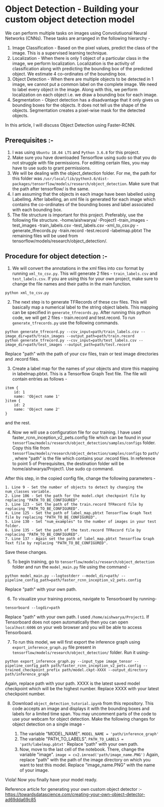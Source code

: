 # Object Detection - Building your custom object detection model

We can perform multiple tasks on images using Convolutiuonal Neural Networks (CNNs). These tasks are arranged in the following hierarchy - 
1. Image Classification - Based on the pixel values, predict the class of the image. This is a supervised learning technique.
2. Localization - When there is only 1 object of a particular class in the image, we perform localization. Localization is the activity of classification along with predicting the bounding box of the predicted object. We estimate 4 co-ordinates of the bounding box.
3. Object Detection - When there are multiple objects to be detected in 1 image, we cannot put a common label on the complete image. We need to label every object in the image. Along with this, we perform localization on each object i.e. we draw a bounding box for each image.
4. Segmentation - Object detection has a disadvantage that it only gives us bounding boxes for the objects. It does not tell us the shape of the objects. Segmentation creates a pixel-wise mask for the detected objects.

In this article, I will discuss Object Detection using Faster-RCNN. 

## Prerequisites :-
1. I was using `Ubuntu 18.04 LTS` and `Python 3.6.8` for this project.
2. Make sure you have downloaded Tensorflow using sudo so that you do not struggle with file permissions. For editting certain files, you may have to use sudo to grant permissions.
3. We will be dealing with the object_detection folder. For me, the path for this folder was `/usr/local/lib/python3.6/dist-packages/tensorflow/models/research/object_detection`. Make sure that the path after tensorflow/ is the same.
4. I am assuming that the objects in each image have been labelled using LabelImg. After labelling, an xml file is generated for each image which contains the co-ordinates of the bounding boxes and label associated with each bounding box. 
5. The file structure is important for this project. Preferably, use the following file structure.
-home/aishwarya/
   -Project1
       -train_images
       -test_images
       -train_labels.csv
       -test_labels.csv
       -xml_to_csv.py
       -generate_tfrecords.py
       -train.record
       -test.record
       -labelmap.pbtxt
The remaining files will be used from tensorflow/models/research/object_detection/.

## Procedure for object detection :-

1. We will convert the annotations in the xml files into csv format by running `xml_to_csv.py`. This will generate 2 files - `train_labels.csv` and `test_labels.csv`.
If you are using this for your own project, make sure to change the file names and their paths in the main function.
```
python xml_to_csv.py
```

2. The next step is to generate TFRecords of these csv files. This will basically map a numerical label to the string object labels. This mapping can be specified in `generate_tfrecords.py`. After running this python code, we will get 2 files - train.record and test.record. To run `generate_tfrecords.py` use the following commands.
```
python generate_tfrecord.py --csv_input=path/train_labels.csv --image_dir=path/train_images --output_path=path/train.record
python generate_tfrecord.py --csv_input=path/test_labels.csv --image_dir=path/test_images --output_path=path/test.record
```
Replace "path" with the path of your csv files, train or test image directories and .record files. 

3. Create a label map for the names of your objects and store this mapping in labelmap.pbtxt. This is a  Tensorflow Graph Text file. The file will contain entries as follows -
```
item {
    id: 1
    name: 'Object name 1'
}item {
    id: 2
    name: 'Object name 2'
}
```
and the rest.

4. Now we will use a configuration file for our training. I have used faster_rcnn_inception_v2_pets.config file which can be found in your `tensorflow/models/research/object_detection/samples/configs` folder. Copy this file from `tensorflow/models/research/object_detection/samples/configs` to `path/` , where "path" is the file which contains your .record files. In reference to point 5 of Prerequisites, the destination folder will be home/aishwarya/Project1. Use sudo cp command.

After this step, in the copied config file, change the following parameters -

	1. Line 9 - Set the number of objects to detect by changing the num_classes variable.
	2. Line 106 - Set the path for the model.ckpt checkpoint file by replacing "PATH_TO_BE_CONFIGURED".
	3. Line 123 - Set the path of the train.record TFRecord file by replacing "PATH_TO_BE_CONFIGURED".
	4. Line 125 - Set the path of label_map.pbtxt Tensorflow Graph Text file by replacing "PATH_TO_BE_CONFIGURED".
	5. Line 130 - Set "num_examples" to the number of images in your test folder.
	6. Line 135 - Set the path of the test.record TFRecord file by replacing "PATH_TO_BE_CONFIGURED".
	7. Line 137 - Again set the path of label_map.pbtxt Tensorflow Graph Text file by replacing "PATH_TO_BE_CONFIGURED".
	
Save these changes.

5. To begin training, go to `tensorflow/models/research/object_detection` folder and run the `model_main.py` file using the command -
```
python model_main.py --logtostderr --model_dir=path/ --pipeline_config_path=path/faster_rcnn_inception_v2_pets.config
```
Replace "path" with your own path.

6. To visualize your training process, navigate to Tensorboard by running-
```
tensorboard --logdir=path
```
Replace "path" with your own path. I used `/home/aishwarya/Project1`. If Tensorboard does not open automatically then you can open `localhost:6006` on your web browser and you will be able to access Tensorboard.

7. To run this model, we will first export the inference graph using `export_inference_graph.py` file present in `tensorflow/models/research/object_detection/` folder. Run it using-
```
python export_inference_graph.py --input_type image_tensor --pipeline_config_path path/faster_rcnn_inception_v2_pets.config --trained_checkpoint_prefix path/model.ckpt-XXXX --output_directory path/inference_graph
```
Again, replace path with your path. XXXX is the latest saved model checkpoint which will be the highest number. Replace XXXX with your latest checkpoint number.  

8. Download `object_detection_tutorial.ipynb` from this repository. This code accepts an image and displays it with the bounding boxes and labels for a limited time span. You may uncomment parts of the code to use your webcam for object detection. Make the following changes for object detection on a single image -

	1. The variable "MODEL_NAME".
	`MODEL_NAME = 'path/inference_graph'`	
	2. The variable "PATH_TO_LABELS".
	`PATH_TO_LABELS = 'path/labelmap.pbtxt'`
	Replace "path" with your own path.
	3. Now, move to the last cell of the notebook. There, change the variable "image".
	`image = cv2.imread('path/image_name.PNG')`
	Again, replace "path" with the path of the image directory on which you want to test this model. Replace "image_name.PNG" with the name of your image.
	
Viola! Now you finally have your model ready.


Reference article for generating your own custom object detector :- https://towardsdatascience.com/creating-your-own-object-detector-ad69dda69c85
